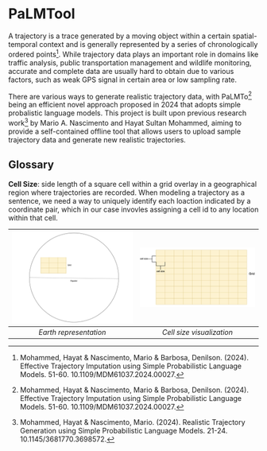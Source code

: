 # PaLMTool
A trajectory is a trace generated by a moving object within a certain spatial-temporal context and is generally represented by a series of chronologically ordered points[^1]. While trajectory data plays an important role in domains like traffic analysis, public transportation management and wildlife monitoring, accurate and complete data are usually hard to obtain due to various factors, such as weak GPS signal in certain area or low sampling rate. 

There are various ways to generate realistic trajectory data, with PaLMTo[^1] being an efficient novel approach proposed in 2024 that adopts simple probalistic language models. This project is built upon previous research work[^2] by Mario A. Nascimento and Hayat Sultan Mohammed, aiming to provide a self-contained offline tool that allows users to upload sample trajectory data and generate new realistic trajectories.

## Glossary
**Cell Size**: side length of a square cell within a grid overlay in a geographical region where trajectories are recorded. When modeling a trajectory as a sentence, we need a way to uniquely identify each loaction indicated by a coordinate pair, which in our case invovles assigning a cell id to any location within that cell.

| ![Earth](asset/earth.png) | ![Cell Size](asset/cell_size.png) |
|:---:|:---:|
| *Earth representation* | *Cell size visualization* |

[^1]: Mohammed, Hayat & Nascimento, Mario & Barbosa, Denilson. (2024). Effective Trajectory Imputation using Simple Probabilistic Language Models. 51-60. 10.1109/MDM61037.2024.00027. 
[^2]: Mohammed, Hayat & Nascimento, Mario. (2024). Realistic Trajectory Generation using Simple Probabilistic Language Models. 21-24. 10.1145/3681770.3698572. 
